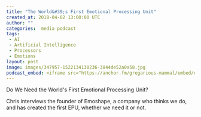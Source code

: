 ```yaml
---
title: "The World&#39;s First Emotional Processing Unit"
created_at: 2018-04-02 13:00:00 UTC
author: ""
categories:  media podcast
tags:
 - AI
 - Artificial Intelligence
 - Processors
 - Emotions
layout: post
image: images/347957-1522134130236-3844de52a0a58.jpg
podcast_embed: <iframe src="https://anchor.fm/gregarious-mammal/embed/episodes/The-Worlds-First-Emotional-Processing-Unit-e1879n" height="102px" width="400px" frameborder="0" scrolling="no"></iframe>
---
```


Do We Need the World's First Emotional Processing Unit?

Chris interviews the founder of Emoshape, a company who thinks we do, and has created the first EPU, whether we need it or not.
